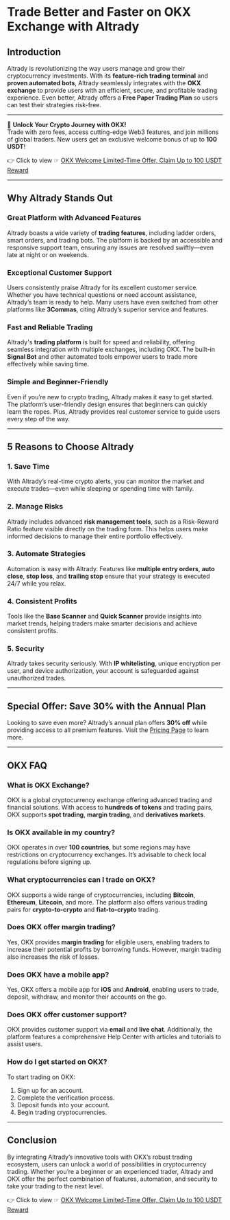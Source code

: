 # Trade Better and Faster on OKX Exchange with Altrady

## Introduction

Altrady is revolutionizing the way users manage and grow their cryptocurrency investments. With its **feature-rich trading terminal** and **proven automated bots**, Altrady seamlessly integrates with the **OKX exchange** to provide users with an efficient, secure, and profitable trading experience. Even better, Altrady offers a **Free Paper Trading Plan** so users can test their strategies risk-free.

---

🚀 **Unlock Your Crypto Journey with OKX!**  
Trade with zero fees, access cutting-edge Web3 features, and join millions of global traders. New users get an exclusive welcome bonus of up to **100 USDT**!  

👉 Click to view ☞ [OKX Welcome Limited-Time Offer, Claim Up to 100 USDT Reward](https://bit.ly/OKXe)

---

## Why Altrady Stands Out

### Great Platform with Advanced Features

Altrady boasts a wide variety of **trading features**, including ladder orders, smart orders, and trading bots. The platform is backed by an accessible and responsive support team, ensuring any issues are resolved swiftly—even late at night or on weekends.

### Exceptional Customer Support

Users consistently praise Altrady for its excellent customer service. Whether you have technical questions or need account assistance, Altrady’s team is ready to help. Many users have even switched from other platforms like **3Commas**, citing Altrady’s superior service and features.

### Fast and Reliable Trading

Altrady's **trading platform** is built for speed and reliability, offering seamless integration with multiple exchanges, including OKX. The built-in **Signal Bot** and other automated tools empower users to trade more effectively while saving time.

### Simple and Beginner-Friendly

Even if you’re new to crypto trading, Altrady makes it easy to get started. The platform’s user-friendly design ensures that beginners can quickly learn the ropes. Plus, Altrady provides real customer service to guide users every step of the way.

---

## 5 Reasons to Choose Altrady

### 1. Save Time
With Altrady’s real-time crypto alerts, you can monitor the market and execute trades—even while sleeping or spending time with family.

### 2. Manage Risks
Altrady includes advanced **risk management tools**, such as a Risk-Reward Ratio feature visible directly on the trading form. This helps users make informed decisions to manage their entire portfolio effectively.

### 3. Automate Strategies
Automation is easy with Altrady. Features like **multiple entry orders**, **auto close**, **stop loss**, and **trailing stop** ensure that your strategy is executed 24/7 while you relax.

### 4. Consistent Profits
Tools like the **Base Scanner** and **Quick Scanner** provide insights into market trends, helping traders make smarter decisions and achieve consistent profits.

### 5. Security
Altrady takes security seriously. With **IP whitelisting**, unique encryption per user, and device authorization, your account is safeguarded against unauthorized trades.

---

## Special Offer: Save 30% with the Annual Plan

Looking to save even more? Altrady’s annual plan offers **30% off** while providing access to all premium features. Visit the [Pricing Page](https://www.altrady.com/pricing) to learn more.

---

## OKX FAQ

### What is OKX Exchange?
OKX is a global cryptocurrency exchange offering advanced trading and financial solutions. With access to **hundreds of tokens** and trading pairs, OKX supports **spot trading**, **margin trading**, and **derivatives markets**.

### Is OKX available in my country?
OKX operates in over **100 countries**, but some regions may have restrictions on cryptocurrency exchanges. It’s advisable to check local regulations before signing up.

### What cryptocurrencies can I trade on OKX?
OKX supports a wide range of cryptocurrencies, including **Bitcoin**, **Ethereum**, **Litecoin**, and more. The platform also offers various trading pairs for **crypto-to-crypto** and **fiat-to-crypto** trading.

### Does OKX offer margin trading?
Yes, OKX provides **margin trading** for eligible users, enabling traders to increase their potential profits by borrowing funds. However, margin trading also increases the risk of losses.

### Does OKX have a mobile app?
Yes, OKX offers a mobile app for **iOS** and **Android**, enabling users to trade, deposit, withdraw, and monitor their accounts on the go.

### Does OKX offer customer support?
OKX provides customer support via **email** and **live chat**. Additionally, the platform features a comprehensive Help Center with articles and tutorials to assist users.

### How do I get started on OKX?
To start trading on OKX:
1. Sign up for an account.
2. Complete the verification process.
3. Deposit funds into your account.
4. Begin trading cryptocurrencies.

---

## Conclusion

By integrating Altrady’s innovative tools with OKX’s robust trading ecosystem, users can unlock a world of possibilities in cryptocurrency trading. Whether you’re a beginner or an experienced trader, Altrady and OKX offer the perfect combination of features, automation, and security to take your trading to the next level.

👉 Click to view ☞ [OKX Welcome Limited-Time Offer, Claim Up to 100 USDT Reward](https://bit.ly/OKXe)
